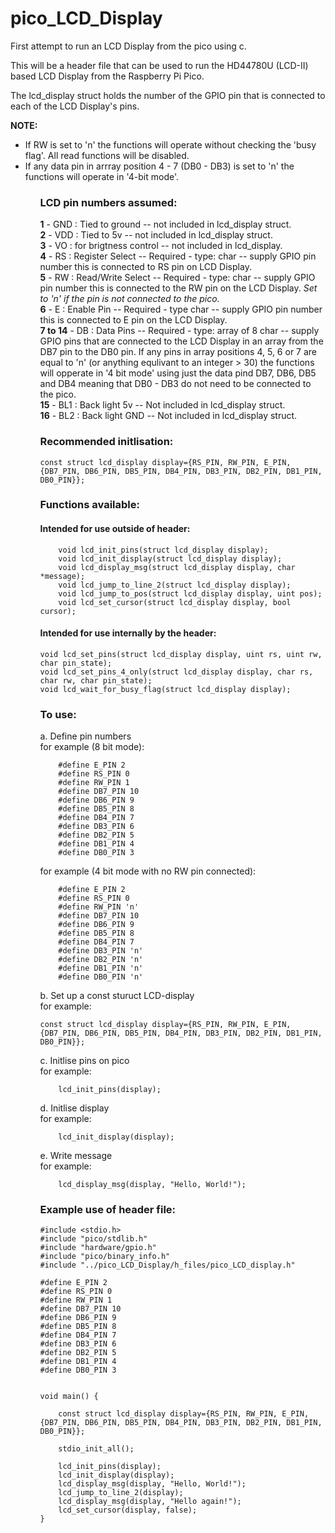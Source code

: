 # pico_LCD_Display
First attempt to run an LCD Display from the pico using c.

This will be a header file that can be used to run the HD44780U (LCD-II) based LCD Display from the Raspberry Pi Pico.

The lcd_display struct holds the number of the GPIO pin that is connected to each of the LCD Display's pins.

<b>NOTE:</b> <ul><li>If RW is set to 'n' the functions will operate without checking the 'busy flag'. All read functions will be disabled.</li><li>If any data pin in arrray position 4 - 7 (DB0 - DB3) is set to 'n' the functions will operate in '4-bit mode'.</li><ul>

<h3>LCD pin numbers assumed:</h3>
    <b>1</b> - GND : Tied to ground -- not included in lcd_display struct.<br />
    <b>2</b> - VDD : Tied to 5v -- not included in lcd_display struct.<br />
    <b>3</b> - VO  : for brigtness control -- not included in lcd_display.<br />
    <b>4</b> - RS  : Register Select -- Required - type: char -- supply GPIO pin number this is connected to RS pin on LCD Display.<br />
    <b>5</b> - RW  : Read/Write Select -- Required - type: char -- supply GPIO pin number this is connected to the RW pin on the LCD Display. <i>Set to 'n' if the pin is not connected to the pico.</i><br />
    <b>6</b> - E   : Enable Pin -- Required - type char -- supply GPIO pin number this is connected to E pin on the LCD Display.<br />
    <b>7 to 14</b> - DB  : Data Pins -- Required - type: array of 8 char -- supply GPIO pins that are connected to the LCD Display in an array from the DB7 pin to the DB0 pin. If any pins in array positions 4, 5, 6 or 7 are equal to 'n' (or anything equlivant to an integer > 30) the functions will opperate in '4 bit mode' using just the data pind DB7, DB6, DB5 and DB4 meaning that DB0 - DB3 do not need to be connected to the pico.<br />
    <b>15</b> - BL1 : Back light 5v -- Not included in lcd_display struct.<br />
    <b>16</b> - BL2 : Back light GND -- Not included in lcd_display struct.<br />

<h3>Recommended initlisation:</h3>
    
    const struct lcd_display display={RS_PIN, RW_PIN, E_PIN, {DB7_PIN, DB6_PIN, DB5_PIN, DB4_PIN, DB3_PIN, DB2_PIN, DB1_PIN, DB0_PIN}};

<h3>Functions available:</h3>
    
<h4>Intended for use outside of header:</h4>
    
        void lcd_init_pins(struct lcd_display display);
        void lcd_init_display(struct lcd_display display);
        void lcd_display_msg(struct lcd_display display, char *message);
        void lcd_jump_to_line_2(struct lcd_display display);
        void lcd_jump_to_pos(struct lcd_display display, uint pos);
        void lcd_set_cursor(struct lcd_display display, bool cursor);

<h4>Intended for use internally by the header:</h4>
    
	void lcd_set_pins(struct lcd_display display, uint rs, uint rw, char pin_state);
	void lcd_set_pins_4_only(struct lcd_display display, char rs, char rw, char pin_state);
	void lcd_wait_for_busy_flag(struct lcd_display display);


<h3>To use:</h3>

a. Define pin numbers<br />
for example (8 bit mode):
    
		#define E_PIN 2
		#define RS_PIN 0
		#define RW_PIN 1
		#define DB7_PIN 10
		#define DB6_PIN 9
		#define DB5_PIN 8  
		#define DB4_PIN 7
		#define DB3_PIN 6
		#define DB2_PIN 5
		#define DB1_PIN 4
		#define DB0_PIN 3

for example (4 bit mode with no RW pin connected):
	
 		#define E_PIN 2
 		#define RS_PIN 0
 		#define RW_PIN 'n'
 		#define DB7_PIN 10
 		#define DB6_PIN 9
 		#define DB5_PIN 8  
 		#define DB4_PIN 7
 		#define DB3_PIN 'n'
 		#define DB2_PIN 'n'
 		#define DB1_PIN 'n'
 		#define DB0_PIN 'n'
	
b. Set up a const sturuct LCD-display<br />
    for example:
        
	const struct lcd_display display={RS_PIN, RW_PIN, E_PIN, {DB7_PIN, DB6_PIN, DB5_PIN, DB4_PIN, DB3_PIN, DB2_PIN, DB1_PIN, DB0_PIN}};

c. Initlise pins on pico<br />
    for example:
    
    	lcd_init_pins(display);

d. Initlise display<br />
    for example:
    
    	lcd_init_display(display);

e. Write message<br />
    for example:
    
    	lcd_display_msg(display, "Hello, World!");

<h3>Example use of header file:</h3>

    #include <stdio.h>
    #include "pico/stdlib.h"
    #include "hardware/gpio.h"
    #include "pico/binary_info.h"
    #include "../pico_LCD_Display/h_files/pico_LCD_display.h"

    #define E_PIN 2
    #define RS_PIN 0
    #define RW_PIN 1
    #define DB7_PIN 10
    #define DB6_PIN 9
    #define DB5_PIN 8
    #define DB4_PIN 7
    #define DB3_PIN 6
    #define DB2_PIN 5
    #define DB1_PIN 4
    #define DB0_PIN 3


    void main() {

        const struct lcd_display display={RS_PIN, RW_PIN, E_PIN, {DB7_PIN, DB6_PIN, DB5_PIN, DB4_PIN, DB3_PIN, DB2_PIN, DB1_PIN, DB0_PIN}};

        stdio_init_all();

        lcd_init_pins(display);
        lcd_init_display(display);
        lcd_display_msg(display, "Hello, World!");
        lcd_jump_to_line_2(display);
        lcd_display_msg(display, "Hello again!");
        lcd_set_cursor(display, false);
    }
